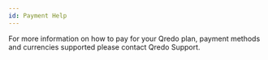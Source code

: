 ```yaml
---
id: Payment Help
---
```


For more information on how to pay for your Qredo plan, payment methods and currencies supported please contact Qredo Support.